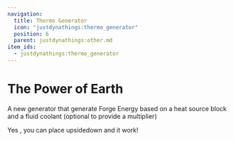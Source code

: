 ```yaml
---
navigation:
  title: Thermo Generator
  icon: "justdynathings:thermo_generator"
  position: 6
  parent: justdynathings:other.md
item_ids:
  - justdynathings:thermo_generator
---
```


# The Power of Earth

A new generator that generate Forge Energy based on a heat source block and a fluid coolant (optional to provide a multiplier)

<BlockImage id="justdynathings:thermo_generator" scale="4.0" p:facing="down" p:thermo_cooled="false" p:thermo_heated="false"/>

<GameScene zoom="4" interactive={true}>
  <Block id="minecraft:magma_block"/>
  <Block y="1" id="justdynathings:thermo_generator" scale="4.0" p:facing="down" p:thermo_cooled="false" p:thermo_heated="true"/>

  <Block y="-1" id="justdynathings:thermo_generator" scale="4.0" p:facing="up" p:thermo_cooled="false" p:thermo_heated="true"/>

  <Block x="1" id="justdynathings:thermo_generator" scale="4.0" p:facing="west" p:thermo_cooled="false" p:thermo_heated="true"/>

  <Block x="-1" id="justdynathings:thermo_generator" scale="4.0" p:facing="east" p:thermo_cooled="false" p:thermo_heated="true"/>

  <BoxAnnotation color="#00FF00" min="0.25 -0.75 0.25" max="0.75 -1 0.75">
        Yes , you can place upsidedown and it work!
  </BoxAnnotation>

</GameScene>

<RecipeFor id="justdynathings:thermo_generator" />
